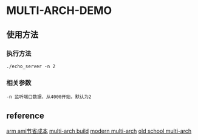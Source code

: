 # MULTI-ARCH-DEMO

## 使用方法

### 执行方法

```linux
./echo_server -n 2
```

### 相关参数

```linux
-n 监听端口数据，从4000开始，默认为2
```

## reference

[arm ami节省成本](https://docs.aws.amazon.com/zh_cn/eks/latest/userguide/eks-optimized-ami.html#arm-ami)
[multi-arch build](https://salesjobinfo.com/multi-arch-container-images-for-docker-and-kubernetes/)
[modern multi-arch](https://docs.docker.com/desktop/multi-arch/)
[old school multi-arch](https://aws.amazon.com/cn/blogs/containers/introducing-multi-architecture-container-images-for-amazon-ecr/)
